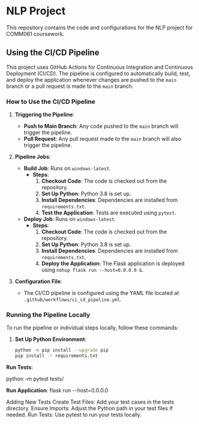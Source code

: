 # NLP Project

This repository contains the code and configurations for the NLP project for COMM061 coursework.


## Using the CI/CD Pipeline

This project uses GitHub Actions for Continuous Integration and Continuous Deployment (CI/CD). The pipeline is configured to automatically build, test, and deploy the application whenever changes are pushed to the `main` branch or a pull request is made to the `main` branch.

### How to Use the CI/CD Pipeline

1. **Triggering the Pipeline**:
   - **Push to Main Branch**: Any code pushed to the `main` branch will trigger the pipeline.
   - **Pull Request**: Any pull request made to the `main` branch will also trigger the pipeline.

2. **Pipeline Jobs**:
   - **Build Job**: Runs on `windows-latest`.
     - **Steps**:
       1. **Checkout Code**: The code is checked out from the repository.
       2. **Set Up Python**: Python 3.8 is set up.
       3. **Install Dependencies**: Dependencies are installed from `requirements.txt`.
       4. **Test the Application**: Tests are executed using `pytest`.
   - **Deploy Job**: Runs on `windows-latest`.
     - **Steps**:
       1. **Checkout Code**: The code is checked out from the repository.
       2. **Set Up Python**: Python 3.8 is set up.
       3. **Install Dependencies**: Dependencies are installed from `requirements.txt`.
       4. **Deploy the Application**: The Flask application is deployed using `nohup flask run --host=0.0.0.0 &`.

3. **Configuration File**:
   - The CI/CD pipeline is configured using the YAML file located at `.github/workflows/ci_cd_pipeline.yml`.

### Running the Pipeline Locally

To run the pipeline or individual steps locally, follow these commands:

1. **Set Up Python Environment**:
   ```sh
   python -m pip install --upgrade pip
   pip install -r requirements.txt

**Run Tests**:

python -m pytest tests/

**Run Application**:
flask run --host=0.0.0.0

Adding New Tests
Create Test Files: Add your test cases in the tests directory.
Ensure Imports: Adjust the Python path in your test files if needed.
Run Tests: Use pytest to run your tests locally.

